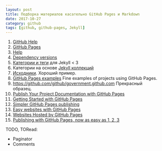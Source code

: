 ```yaml
---
layout: post
title: Подборка материалов касательно GitHub Pages и Markdown
date: 2017-10-27
category: github
tags: [github, github-pages, Jekyll]
---
```


1. [GitHub Help](https://help.github.com/)
1. [GitHub Pages](https://pages.github.com/)
1. [Help](https://help.github.com/pages/)
1. [Dependency versions](https://pages.github.com/versions/)
1. [Категории и теги](http://www.minddust.com/post/tags-and-categories-on-github-pages/) для Jekyll < 3
1. Категории на основе [Jekyll коллекций](http://www.minddust.com/post/alternative-tags-and-categories-on-github-pages/)
1. [Исходники](https://github.com/minddust/minddust.github.io). Хороший пример.
1. [GitHub Pages examples](https://github.com/collections/github-pages-examples) Fine examples of projects using GitHub Pages.
1. https://github.com/github/government.github.com Прекрасный образец.
1. [Publish Your Project Documentation with GitHub Pages](https://github.com/blog/2233-publish-your-project-documentation-with-github-pages)
1. [Getting Started with GitHub Pages](https://guides.github.com/features/pages/)
1. [Simpler GitHub Pages publishing](https://github.com/blog/2228-simpler-github-pages-publishing)
1. [Easy websites with GitHub Pages](http://kbroman.org/simple_site/)
1. [Websites Hosted by GitHub Pages](https://www.webhostinghero.com/websites-hosted-by-github-pages/)
1. [Publishing with GitHub Pages, now as easy as 1, 2, 3](https://github.com/blog/2289-publishing-with-github-pages-now-as-easy-as-1-2-3)

TODO, TORead:
- Paginator
- Comments
